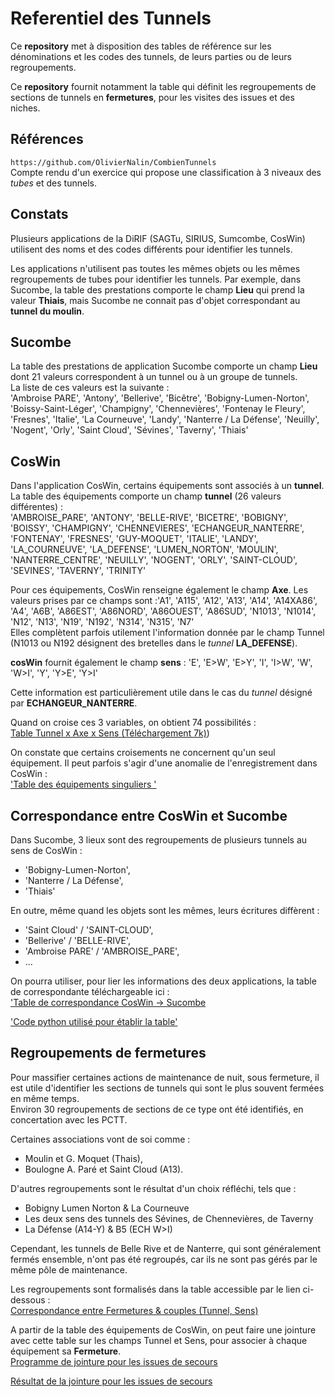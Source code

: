 # Referentiel des Tunnels
Ce **repository** met à disposition des tables de référence sur les dénominations et les codes des tunnels, de leurs parties ou de leurs regroupements.

Ce **repository** fournit notamment la table qui définit les regroupements de sections de tunnels en **fermetures**, pour les visites des issues et des niches.

## Références
`https://github.com/OlivierNalin/CombienTunnels`   
Compte rendu d'un exercice qui propose une classification à 3 niveaux des *tubes* et des tunnels.  

## Constats
Plusieurs applications de la DiRIF (SAGTu, SIRIUS, Sumcombe, CosWin) utilisent des noms et des codes différents pour identifier les tunnels.

Les applications n'utilisent pas toutes les mêmes objets ou les mêmes regroupements de tubes pour identifier les tunnels.
Par exemple, dans Sucombe, la table des prestations comporte le champ **Lieu** qui prend la valeur **Thiais**, mais Sucombe ne connait pas d'objet correspondant au **tunnel du moulin**.

## Sucombe
La table des prestations de application Sucombe comporte un champ **Lieu** dont 21 valeurs correspondent à un tunnel ou à un groupe de tunnels.   
La liste de ces valeurs est la suivante :   
'Ambroise PARE', 'Antony', 'Bellerive', 'Bicêtre', 'Bobigny-Lumen-Norton', 'Boissy-Saint-Léger', 'Champigny', 'Chennevières', 'Fontenay le Fleury', 'Fresnes', 
'Italie', 'La Courneuve', 'Landy', 'Nanterre / La Défense', 'Neuilly', 'Nogent', 'Orly', 'Saint Cloud', 'Sévines', 'Taverny', 'Thiais'

## CosWin
Dans l'application CosWin, certains équipements sont associés à un **tunnel**. 
La table des équipements comporte un champ **tunnel** (26 valeurs différentes) :   
'AMBROISE_PARE', 'ANTONY', 'BELLE-RIVE', 'BICETRE', 'BOBIGNY', 'BOISSY',
       'CHAMPIGNY', 'CHENNEVIERES', 'ECHANGEUR_NANTERRE', 'FONTENAY',       'FRESNES', 'GUY-MOQUET', 'ITALIE', 'LANDY', 'LA_COURNEUVE',
       'LA_DEFENSE', 'LUMEN_NORTON', 'MOULIN', 'NANTERRE_CENTRE', 'NEUILLY', 'NOGENT', 'ORLY', 'SAINT-CLOUD', 'SEVINES', 'TAVERNY', 'TRINITY'

Pour ces équipements, CosWin renseigne également le champ **Axe**. Les valeurs prises par ce champs sont :'A1', 'A115', 'A12', 'A13', 'A14', 'A14XA86', 'A4', 'A6B', 'A86EST',
       'A86NORD', 'A86OUEST', 'A86SUD', 'N1013', 'N1014', 'N12', 'N13', 'N19', 'N192', 'N314', 'N315', 'N7'   
Elles complètent parfois utilement l'information donnée par le champ Tunnel (N1013 ou N192 désignent des bretelles dans le *tunnel* **LA_DEFENSE**).
   
**cosWin** fournit également le champ **sens** : 'E', 'E>W', 'E>Y', 'I', 'I>W', 'W', 'W>I', 'Y', 'Y>E', 'Y>I'

Cette information est particulièrement utile dans le cas du *tunnel* désigné par **ECHANGEUR_NANTERRE**.

Quand on croise ces 3 variables, on obtient 74 possibilités :   
[Table Tunnel x Axe x Sens (Téléchargement 7k)](https://raw.githubusercontent.com/ExploitIdF/Referentiel_Tunnels/refs/heads/main/tunnelAxeSens.csv))

On constate que certains croisements ne concernent qu'un seul équipement. 
Il peut parfois s'agir d'une anomalie de l'enregistrement dans CosWin :    
['Table des équipements singuliers '](https://github.com/ExploitIdF/ReferentielTunnels/blob/main/equipMalLocalisé.csv)

## Correspondance entre CosWin et Sucombe
Dans Sucombe, 3 lieux sont des regroupements de plusieurs tunnels au sens de CosWin :   
* 'Bobigny-Lumen-Norton',
* 'Nanterre / La Défense',
* 'Thiais'

En outre, même quand les objets sont les mêmes, leurs écritures diffèrent : 
* 'Saint Cloud' / 'SAINT-CLOUD',
* 'Bellerive' / 'BELLE-RIVE',
* 'Ambroise PARE' / 'AMBROISE_PARE',
* ...

On pourra utiliser, pour lier les informations des deux applications, la table de correspondante téléchargeable ici :  
['Table de correspondance CosWin -> Sucombe](https://raw.githubusercontent.com/ExploitIdF/ReferentielTunnels/refs/heads/main/tunnelsCosWinSucombe.csv)

['Code python utilisé pour établir la table'](https://github.com/ExploitIdF/ReferentielTunnels/blob/main/codeCorrCosWinSucombe)


## Regroupements de fermetures
Pour massifier certaines actions de maintenance de nuit, sous fermeture, il est utile d'identifier les sections de tunnels 
qui sont le plus souvent fermées en même temps.   
Environ 30 regroupements de sections de ce type ont été identifiés, en concertation avec les PCTT.

Certaines associations vont de soi comme : 

* Moulin et G. Moquet (Thais),
* Boulogne A. Paré et Saint Cloud (A13).    

D'autres regroupements sont le résultat d'un choix réfléchi, tels que :
* Bobigny Lumen Norton & La Courneuve
* Les deux sens des tunnels des Sévines, de Chennevières, de Taverny
* La Défense (A14-Y) & B5 (ECH W>I)

Cependant, les tunnels de Belle Rive et de Nanterre, qui sont généralement fermés ensemble, n'ont pas été regroupés, 
car ils ne sont pas gérés par le même pôle de maintenance.

Les regroupements sont formalisés dans la table accessible par le lien ci-dessous :   
[Correspondance entre Fermetures & couples (Tunnel, Sens)](https://raw.githubusercontent.com/ExploitIdF/ReferentielTunnels/refs/heads/main/CorTbFerm.csv)

A partir de la table des équipements de CosWin, on peut faire une jointure avec cette table sur les champs Tunnel et Sens, 
pour associer à chaque équipement sa **Fermeture**.   
[Programme de jointure pour les issues de secours]( https://github.com/ExploitIdF/Referentiel_Tunnels/blob/main/issuesNichesFermetures.ipynb)

[Résultat de la jointure pour les issues de secours]( https://raw.githubusercontent.com/ExploitIdF/Referentiel_Tunnels/refs/heads/main/issuesFermetures.csv)



